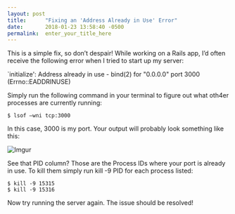 ```yaml
---
layout: post
title:      "Fixing an 'Address Already in Use' Error"
date:       2018-01-23 13:58:40 -0500
permalink:  enter_your_title_here
---
```



This is a simple fix, so don’t despair! While working on a Rails app, I’d often receive the following error when I tried to start up my server:

`initialize': Address already in use - bind(2) for "0.0.0.0" port 3000 (Errno::EADDRINUSE)

Simply run the following command in your terminal to figure out what oth4er processes are currently running:

 	$ lsof –wni tcp:3000

In this case, 3000 is my port. Your output will probably look something like this:


![Imgur](https://i.imgur.com/lcta3tx.png)


See that PID column? Those are the Process IDs where your port is already in use. To kill them simply run kill -9 PID for each process listed:
	
	$ kill -9 15315
	$ kill -9 15316

Now try running the server again. The issue should be resolved!

